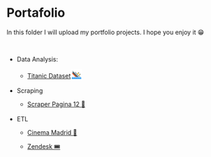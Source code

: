 # Portafolio

In this folder I will upload my portfolio projects. I hope you enjoy it 😁

<br />

<ul>
    <li>Data Analysis:</li>
    <ul>
        <li>
            <a href = https://github.com/Cesarppz/Portafolio/blob/master/Titanic.ipynb >
                Titanic Dataset<img alt="Titanic" src="https://raw.githubusercontent.com/Cesarppz/Portafolio/master/data/titanic_icon.png" style="max-width:100%;margin-bottom: -5px;" width="26px" align="rigth"></img>
            <a>
        </li>
    </ul><br />
    <li>Scraping</li>
    <ul>
        <li>
            <a href = https://github.com/Cesarppz/Portafolio/blob/master/scrapping_p12_limpio.ipynb >Scraper Pagina 12 📃</a>
        </li>
    </ul><br>
    <li>ETL</li>
    <ul>
        <li>
            <a href = https://github.com/Cesarppz/Portafolio/tree/master/cinema_madrid >Cinema Madrid 🎥</a>
        </li>
    </ul>
    <ul>
        <li>
            <a href = https://github.com/Cesarppz/Portafolio/tree/master/zendesk >Zendesk 🎟</a>
        </li>
    </ul>
</ul>


[Titanic_dataset]: https://github.com/Cesarppz/Portafolio/blob/master/Titanic.ipynb

